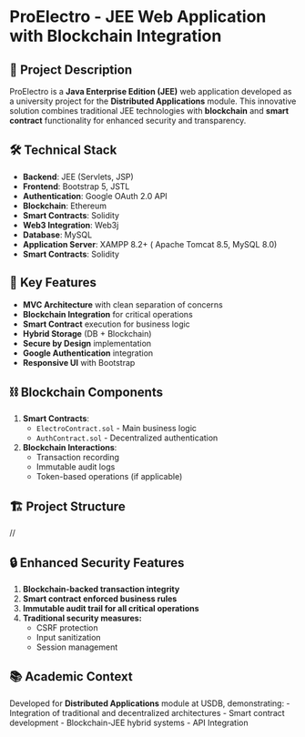 # ProElectro - JEE Web Application with Blockchain Integration

## 📝 Project Description
ProElectro is a **Java Enterprise Edition (JEE)** web application developed as a university project for the **Distributed Applications** module. This innovative solution combines traditional JEE technologies with **blockchain** and **smart contract** functionality for enhanced security and transparency.

## 🛠️ Technical Stack
- **Backend**: JEE (Servlets, JSP)
- **Frontend**: Bootstrap 5, JSTL
- **Authentication**: Google OAuth 2.0 API
- **Blockchain**: Ethereum
- **Smart Contracts**: Solidity
- **Web3 Integration**: Web3j
- **Database**: MySQL
- **Application Server**: XAMPP 8.2+ ( Apache Tomcat 8.5, MySQL 8.0)
- **Smart Contracts**: Solidity

## 🌟 Key Features
- **MVC Architecture** with clean separation of concerns
- **Blockchain Integration** for critical operations
- **Smart Contract** execution for business logic
- **Hybrid Storage** (DB + Blockchain)
- **Secure by Design** implementation
- **Google Authentication** integration
- **Responsive UI** with Bootstrap

## ⛓️ Blockchain Components
1. **Smart Contracts**:
   - `ElectroContract.sol` - Main business logic
   - `AuthContract.sol` - Decentralized authentication
2. **Blockchain Interactions**:
   - Transaction recording
   - Immutable audit logs
   - Token-based operations (if applicable)

## 🏗️ Project Structure
  //

## 🔒 Enhanced Security Features
1. **Blockchain-backed transaction integrity**
2. **Smart contract enforced business rules**
3. **Immutable audit trail for all critical operations**
4. **Traditional security measures:**
      - CSRF protection
      - Input sanitization
      - Session management

## 📚 Academic Context
Developed for **Distributed Applications** module at USDB, demonstrating:
    - Integration of traditional and decentralized architectures
    - Smart contract development
    - Blockchain-JEE hybrid systems
    - API Integration
